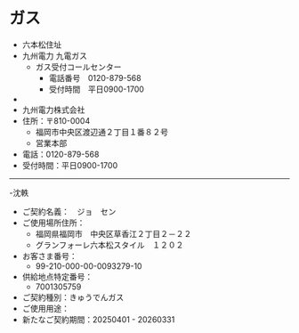 # ガス

- 六本松住址
- 九州電力 九電ガス
	- ガス受付コールセンター
		- 電話番号　0120-879-568
		- 受付時間　平日0900-1700
-
- 九州電力株式会社
- 住所：〒810-0004
	- 福岡市中央区渡辺通２丁目１番８２号
	- 営業本部
- 電話：0120-879-568
- 受付時間：平日0900-1700
- ---
-沈軼
- ご契約名義：　ジョ　セン
- ご使用場所住所：
	- 福岡県福岡市　中央区草香江２丁目２－２２
	- グランフォーレ六本松スタイル　１２０２
- お客さま番号：
	- 99-210-000-00-0093279-10
- 供給地点特定番号：
	- 7001305759
- ご契約種別：きゅうでんガス
- ご使用用途：
- 新たなご契約期間：20250401 - 20260331
